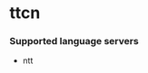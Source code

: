# ttcn
<!--- THIS DOCUMENT IS AUTOMATICALLY GENERATED, DON'T EDIT IT -->

### Supported language servers

- ntt

